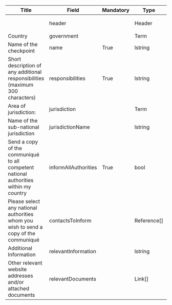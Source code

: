 <script>
import { onMounted } from "vue";
import { getClearingHouseFromUrl } from "@/utils/helpers"

export default {
  setup() {
    onMounted(() => {
      const anchors = document.querySelectorAll("td a");

      anchors.forEach((anchor) => {
        const href = anchor.getAttribute("href"); 
        const newHref = `/${getClearingHouseFromUrl(location.href)}` + href; 
        anchor.setAttribute("href", newHref);
      });
    });
  },
};
</script>

<table class="schema-table" style="table-layout: fixed; width: 100%;">
  <thead>
    <tr>
      <th>Title</th>
      <th>Field</th>
      <th>Mandatory</th>
      <th>Type</th>
      <th>Example</th>
    </tr>
  </thead>
  <tbody>
    <tr>
      <td></td>
      <td>header</td>
      <td></td>
      <td>Header</td>
      <td><code>{ "identifier": "6BF5D309-6964-1993-0369-F3309CB48BB0", "schema": "absCheckpoint", "languages": ["en"] }</code></td>
    </tr>
    <tr>
      <td>Country</td>
      <td>government</td>
      <td></td>
      <td>Term</td>
      <td><code>{ "identifier": "us" }</code></td>
    </tr>
    <tr>
      <td>Name of the checkpoint</td>
      <td>name</td>
      <td>True</td>
      <td>lstring</td>
      <td><code>{ "en": "Test Checkpoint" }</code></td>
    </tr>
    <tr>
      <td>Short description of any additional responsibilities (maximum 300 characters)</td>
      <td>responsibilities</td>
      <td>True</td>
      <td>lstring</td>
      <td><code>{ "en": "&lt;div&gt;&lt;!--block--&gt;Test description&lt;/div&gt;" }</code></td>
    </tr>
    <tr>
      <td>Area of jurisdiction:</td>
      <td>jurisdiction</td>
      <td></td>
      <td>Term</td>
      <td><code>{ "identifier": "7437F880-7B12-4F26-AA91-CED37250DD0A" }</code></td>
    </tr>
    <tr>
      <td>Name of the sub-national jurisdiction</td>
      <td>jurisdictionName</td>
      <td></td>
      <td>lstring</td>
      <td><code>{ "en": "Test Sub jurisdiction" }</code></td>
    </tr>
    <tr>
      <td>Send a copy of the communiqué to all competent national authorities within my country</td>
      <td>informAllAuthorities</td>
      <td>True</td>
      <td>bool</td>
      <td><code>True</code></td>
    </tr>
    <tr>
      <td>Please select any national authorities whom you wish to send a copy of the communiqué</td>
      <td>contactsToInform</td>
      <td></td>
      <td>Reference[]</td>
      <td><code>[ { "identifier": "DECLARE-ORGANISATION_13394_20240830135408832@1" } ]</code></td>
    </tr>
    <tr>
      <td>Additional Information</td>
      <td>relevantInformation</td>
      <td></td>
      <td>lstring</td>
      <td><code>{ "en": "&lt;div&gt;&lt;!--block--&gt;Test Information&lt;/div&gt;" }</code></td>
    </tr>
    <tr>
      <td>Other relevant website addresses and/or attached documents</td>
      <td>relevantDocuments</td>
      <td></td>
      <td>Link[]</td>
      <td><code>[ { "url": "https://www.google.com", "name": "Google", "language": "en" } ]</code></td>
    </tr>
  </tbody>
</table>
